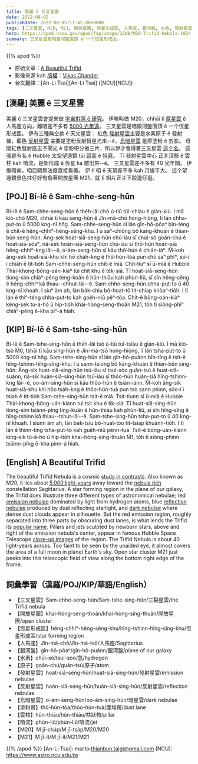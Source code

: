 ```yaml
---
title: 美麗 ê 三叉星雲
date: 2022-08-05
publishdate: 2022-08-05T11:45:00+0800
tags: [三叉星雲, M20, M21, 開放星團, 恆星形成區, 人馬座, 銀河盤, 水素, 發射星雲, 反射星雲, 烏暗星雲, 塗粉帶, 雲柱, 噴流]
hero: https://apod.nasa.gov/apod/fap/image/2208/M20-Trifid-Nebula-1024.jpg
summary: 三叉星雲是咱銀河盤面頂 ê 一个恆星形成區。
---
```


{{% apod %}}

- 原始文章：[A Beautiful Trifid](https://apod.nasa.gov/apod/ap220805.html)
- 影像來源 kah [版權][copyright]：[Vikas Chander](https://www.vikaschander.com/)
- 台文翻譯：[An-Li Tsai][An-Li Tsai] ([NCU][NCU])

## [漢羅] 美麗 ê 三叉星雲
美麗 ê 三叉星雲會提來做 [宇宙對照 ê 研究][study in contrasts]。
伊嘛叫做 M20，chhāi tī [厚星雲][nebula rich] ê 人馬座方向，離咱差不多有 [5000 光年遠][5,000 light-years]。
三叉星雲是咱銀河盤面頂 ê 一个恆星形成區。
伊有三種無仝款 ê 天文星雲：
紅色 [發射星雲][emission nebulae]主要是水素原子 ê 發射線，藍色 [反射星雲][reflection nebulae] 主要是塗粉反射恆星光來--ê，[烏暗星雲][dark nebulae] 是厚塗粉 ê 剪影。
毋閣紅色發射區去予閘光 ê 塗粉帶分做三片，所以伊才會得著三叉星雲 [這个名][popular name]。
這張是有名 ê Hubble 太空望遠鏡 tùi 這區 ê [特寫][close-up images]。
Tī 發射星雲中心 正爿頂懸 ê 雲柱 kah 噴流，是新形成 ê 恆星 kā 雕出來--ê。
三叉星雲差不多有 40 光年闊。
伊傷暗矣，咱目睭無法度直接看著。
伊 tī 咱 ê 天頂差不多 kah 月娘平大。
這个望遠鏡景色拄仔好有翕著開放星團 M21，就 tī 相片正爿下跤邊仔遐。

## [POJ] Bí-lē ê Sam-chhe-seng-hûn
Bí-lē ê Sam-chhe-seng-hûn ē the̍h-lâi chò ú-tiū tùi-chiàu ê gián-kiù.
I mā kiò-chò M20, chhāi tī kāu seng-hûn ê Jîn-má-chō hong-hiòng, lī lán chha-put-to ū 5000 kng-nî hn̄g.
Sam-chhe-seng-hûn sī lán gîn-hô-pôaⁿ bīn-téng ê chi̍t-ê hêng-chhiⁿ-hêng-sêng-khu.
I ū saⁿ-chióng bô kāng-khoán ê thian-bûn seng-hûn:
Âng-sek hoat-siā-seng-hûn chú-iàu sī chúi-sò͘ goân-chú ê hoat-siā-sòaⁿ, nâ-sek hoán-siā-seng-hûn chú-iàu sī thô͘-hún hoán-siā hêng-chhiⁿ-kng lâi--ê, o͘-àm-seng-hûn sī kāu thô͘-hún ê chián-iáⁿ.
M̄-koh âng-sek hoat-siā-khu khì hō͘ cha̍h-kng ê thô͘-hún-tòa pun chò saⁿ phìⁿ, só͘-í i chiah ē tit-tio̍h Sam-chhe-seng-hûn chi̍t-ê miâ.
Chit-tiuⁿ sī ū-miâ ê Hubble Thài-khong-bōng-oán-kiàⁿ tùi chit khu ê te̍k-siá.
Tī hoat-siā-seng-hûn tiong-sim chiàⁿ-pêng téng-koân ê hûn-thiāu kah phùn-liû, sī sîn hêng-sêng ê hêng-chhiⁿ kā thiau--chhut-lâi--ê.
Sam-chhe-seng-hûn chha-put-to ū 40 kng-nî khoah.
I siuⁿ àm ah, lán ba̍k-chiu bô-hoat-tō͘ ti̍t-chiap khòaⁿ-tio̍h.
I tī lán ê thiⁿ-téng chha-put-to kah goe̍h-niû pêⁿ-tōa.
Chit-ê bōng-oán-kiàⁿ kéng-sek tú-á-hó ū hip-tio̍h khai-hòng-seng-thoân M21, to̍h tī siòng-phìⁿ chiàⁿ-pêng ē-kha piⁿ-á hiah.

## [KIP] Bí-lē ê Sam-tshe-sing-hûn
Bí-lē ê Sam-tshe-sing-hûn ē the̍h-lâi tsò ú-tiū tuì-tsiàu ê gián-kiù.
I mā kiò-tsò Ḿ0, tshāi tī kāu sing-hûn ê Jîn-má-tsō hong-hiòng, lī lán tsha-put-to ū 5000 kng-nî hn̄g.
Sam-tshe-sing-hûn sī lán gîn-hô-puânn bīn-tíng ê tsi̍t-ê hîng-tshinn-hîng-sîng-khu.
I ū sann-tsióng bô kāng-khuán ê thian-bûn sing-hûn:
Âng-sik huat-siā-sing-hûn tsú-iàu sī tsuí-sòo guân-tsú ê huat-siā-suànn, nâ-sik huán-siā-sing-hûn tsú-iàu sī thôo-hún huán-siā hîng-tshinn-kng lâi--ê, oo-àm-sing-hûn sī kāu thôo-hún ê tsián-iánn.
M̄-koh âng-sik huat-siā-khu khì hōo tsa̍h-kng ê thôo-hún-tuà pun tsò sann phìnn, sóo-í i tsiah ē tit-tio̍h Sam-tshe-sing-hûn tsi̍t-ê miâ.
Tsit-tiunn sī ū-miâ ê Hubble Thài-khong-bōng-uán-kiànn tuì tsit khu ê ti̍k-siá.
Tī huat-siā-sing-hûn tiong-sim tsiànn-pîng tíng-kuân ê hûn-thiāu kah phùn-liû, sī sîn hîng-sîng ê hîng-tshinn kā thiau--tshut-lâi--ê.
Sam-tshe-sing-hûn tsha-put-to ū 40 kng-nî khuah.
I siunn àm ah, lán ba̍k-tsiu bô-huat-tōo ti̍t-tsiap khuànn-tio̍h.
I tī lán ê thinn-tíng tsha-put-to kah gue̍h-niû pênn-tuā.
Tsit-ê bōng-uán-kiànn kíng-sik tú-á-hó ū hip-tio̍h khai-hòng-sing-thuân Ḿ1, to̍h tī siòng-phìnn tsiànn-pîng ē-kha pinn-á hiah.

## [English] A Beautiful Trifid
The beautiful Trifid Nebula is a cosmic [study in contrasts][study in contrasts].
Also known as M20, it lies about [5,000 light-years][5,000 light-years] away toward the [nebula rich][nebula rich] constellation Sagittarius.
A star forming region in the plane of our galaxy, the Trifid does illustrate three different types of astronomical nebulae; red [emission nebulae][emission nebulae] dominated by light from hydrogen atoms, blue [reflection nebulae][reflection nebulae] produced by dust reflecting starlight, and [dark nebulae][dark nebulae] where dense dust clouds appear in silhouette.
But the red emission region, roughly separated into three parts by obscuring dust lanes, is what lends the Trifid its [popular name][popular name].
Pillars and jets sculpted by newborn stars, above and right of the emission nebula's center, appear in famous Hubble Space Telescope [close-up images][close-up images] of the region.
The Trifid Nebula is about 40 light-years across.
Too faint to be seen by the unaided eye, it almost covers the area of a full moon in planet Earth's sky.
Open star cluster M21 just peeks into this telescopic field of view along the bottom right edge of the frame.

## 詞彙學習（漢羅/POJ/KIP/華語/English）
- 【三叉星雲】Sam-chhe-seng-hûn/Sam-tshe-sing-hûn/三裂星雲/the Trifid nebula
- 【開放星團】khai-hòng-seng-thoân/khai-hòng-sing-thuân/開放星團/open cluster
- 【恆星形成區】hêng-chhiⁿ-hêng-sêng-khu/hîng-tshinn-hîng-sîng-khu/恆星形成區/star forming region
- 【人馬座】Jîn-má-chō/Jîn-má-tsō/人馬座/Sagittarius
- 【銀河盤】gîn-hô-pôaⁿ/gîn-hô-puânn/銀河盤/plane of our galaxy
- 【水素】chúi-sò͘/tsuí-sòo/氫/hydrogen
- 【原子】goân-chú/guân-tsú/原子/atom
- 【發射星雲】hoat-siā-seng-hûn/huat-siā-sing-hûn/發射星雲/emission nebulae
- 【反射星雲】hoán-siā-seng-hûn/huán-siā-sing-hûn/反射星雲/reflection nebulae
- 【烏暗星雲】o͘-àm-seng-hûn/oo-àm-sing-hûn/暗星雲/dark nebulae
- 【塗粉帶】thô͘-hún-tòa/thôo-hún-tuà/塵埃帶/dust lane
- 【雲柱】hûn-thiāu/hûn-thiāu/柱狀物/pillar
- 【噴流】phùn-liû/phùn-liû/噴流/jet
- 【M20】M jī-cha̍p/M jī-tsa̍p/M20/M20
- 【M21】M jī-it/M jī-it/M21/M21


{{% /apod %}}
[An-Li Tsai]: mailto:thianbun.taigi@gmail.com
[NCU]: https://www.astro.ncu.edu.tw

[copyright]: https://apod.nasa.gov/apod/fap/lib/about_apod.html#srapply

[study in contrasts]:http://www.messier.seds.org/m/m020.html
[5,000 light-years]:http://www.atlasoftheuniverse.com/5000lys.html
[nebula rich]:https://apod.nasa.gov/apod/ap130712.html
[emission nebulae]:https://apod.nasa.gov/apod/ap080424.html
[reflection nebulae]:https://apod.nasa.gov/apod/ap090521.html
[dark nebulae]:https://apod.nasa.gov/apod/ap090522.html
[popular name]:http://en.wikipedia.org/wiki/Trifid_Nebula
[close-up images]:http://hubblesite.org/image/915/news_release/1999-42
